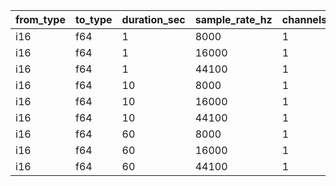 | from_type   | to_type   |   duration_sec |   sample_rate_hz |   channels |   min_time_ns |   median_time_ns |   max_time_ns | time_unit   |
|-------------|-----------|----------------|------------------|------------|---------------|------------------|---------------|-------------|
| i16         | f64       |              1 |             8000 |          1 |       0.18952 |          0.18977 |       0.19004 | ps          |
| i16         | f64       |              1 |            16000 |          1 |       0.18964 |          0.18991 |       0.19019 | ps          |
| i16         | f64       |              1 |            44100 |          1 |       0.18934 |          0.18978 |       0.19026 | ps          |
| i16         | f64       |             10 |             8000 |          1 |       0.1895  |          0.18974 |       0.18999 | ps          |
| i16         | f64       |             10 |            16000 |          1 |       0.1892  |          0.1895  |       0.18981 | ps          |
| i16         | f64       |             10 |            44100 |          1 |       0.18814 |          0.18832 |       0.1885  | ps          |
| i16         | f64       |             60 |             8000 |          1 |       0.18944 |          0.18966 |       0.18989 | ps          |
| i16         | f64       |             60 |            16000 |          1 |       0.18903 |          0.18924 |       0.18946 | ps          |
| i16         | f64       |             60 |            44100 |          1 |       0.18907 |          0.18922 |       0.18939 | ps          |